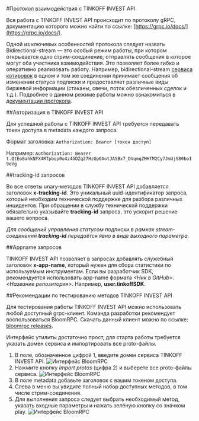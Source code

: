#Протокол взаимодействия с TINKOFF INVEST API

Вся работа с TINKOFF INVEST API происходит по протоколу gRPC, документацию которого можно найти по ссылке:
[https://grpc.io/docs/](https://grpc.io/docs/). 

Одной из ключевых особенностей протокола следует назвать Bidirectional-stream — это особый режим работы, 
при котором открывается одно стрим-соединение, отправлять сообщения в которое могут оба участника 
взаимодействия. Это позволяет более гибко и оперативно реализовать работу. Например, 
bidirectional-stream [сервиса котировок](/investAPI/head-marketdata/) 
в одном и том же соединении принимает сообщения об изменении статуса подписки и предоставляет различные 
виды биржевой информации (стаканы, свечи, поток обезличенных сделок и т.д.). Подробнее о данном режиме 
работы можно ознакомиться в [документации протокола](https://grpc.io/docs/what-is-grpc/core-concepts/).

##Авторизация в TINKOFF INVEST API

Для успешной работы с TINKOFF INVEST API требуется передавать токен доступа в metadata
каждого запроса.

Формат заголовка: 
`Authorization: Bearer [токен доступ]`

Например:
`Authorization: Bearer t.QtEo8ahkNFX4RTpbqp0u4z4GDZq27HzUp6AotJASBx7_DVqmqZMHfM2Cy7JmUjS80boI9eVg`

<a name="tracking"></a>
##tracking-id запросов

Во все ответы unary-методов TINKOFF INVEST API добавляется заголовок **x-tracking-id**. 
Это уникальный uuid-идентификатор запроса, который необходим технической поддержке для разбора различных 
инцидентов. При обращении в службу технической поддержки обязательно указывайте **tracking-id** запроса, 
это ускорит решение вашего вопроса. 

*Для сообщений управления статусом подписки в рамках stream-соединений **tracking-id** передаётся явно в
виде выходного параметра.*

##Appname запросов

TINKOFF INVEST API позволяет в запросах добавлять служебный заголовок **x-app-name**, который 
нужен для сбора статистики по используемым инструментам. Если вы разработчик SDK, рекомендуется
использовать app-name формата *<Ник в GitHub>.<Название репозитория>*. Например, **user.tinkoffSDK**.

##Рекомендации по тестированию методов TINKOFF INVEST API

Для тестирования работы TINKOFF INVEST API можно использовать любой доступный grpc-клиент. 
Команда разработки рекомендует воспользоваться BloomRPC. Скачать данный клиент можно по ссылке: 
[bloomrpc releases](https://github.com/uw-labs/bloomrpc/releases).

Интерфейс утилиты достаточно прост, для старта работы требуется указать домен сервиса и импортировать
все proto-файлы. 

1. В поле, обозначенное цифрой 1, введите домен сервиса TINKOFF INVEST API.
![Интерфейс BloomRPC](/investAPI/img/bloom_1.png "Интерфейс BloomRPC")
2. Нажмите кнопку *Import protos* (цифра 2) и выберете все proto-файлы сервиса.
![Интерфейс BloomRPC](/investAPI/img/bloom_2.png "Интерфейс BloomRPC")
3. В поле metadata добавьте заголовок с вашим токеном доступа.
4. Слева в меню вы увидите полный набор доступных методов, в том числе стрим-соединения.
5. Для выполнения запроса следует выбрать необходимый метод, указать входные параметры и
нажать зелёную кнопку со значком play.
![Интерфейс BloomRPC](/investAPI/img/bloom_3.png "Интерфейс BloomRPC")

